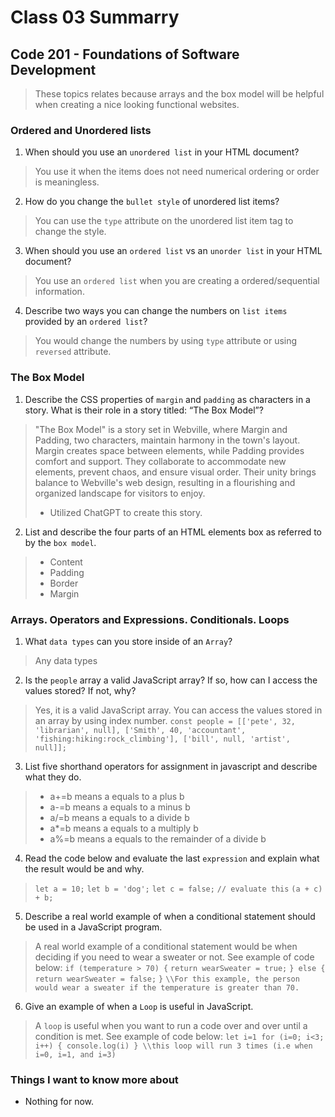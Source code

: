 # Class 03 Summarry
## Code 201 - Foundations of Software Development

> These topics relates because arrays and the box model will be helpful when creating a nice looking functional websites.

### Ordered and Unordered lists
1. When should you use an `unordered list` in your HTML document?
  > You use it when the items does not need numerical ordering or order is meaningless.
2. How do you change the `bullet style` of unordered list items?
  > You can use the `type` attribute on the unordered list item tag to change the style.
3. When should you use an `ordered list` vs an `unorder list` in your HTML document?
  > You use an `ordered list` when you are creating a ordered/sequential information.
4. Describe two ways you can change the numbers on `list items` provided by an `ordered list`?
  > You would change the numbers by using `type` attribute or using `reversed` attribute.

### The Box Model
1. Describe the CSS properties of `margin` and `padding` as characters in a story. What is their role in a story titled: “The Box Model”?
  > "The Box Model" is a story set in Webville, where Margin and Padding, two characters, maintain harmony in the town's layout. Margin creates space between elements, while Padding provides comfort and support. They collaborate to accommodate new elements, prevent chaos, and ensure visual order. Their unity brings balance to Webville's web design, resulting in a flourishing and organized landscape for visitors to enjoy.
  > * Utilized ChatGPT to create this story.
2. List and describe the four parts of an HTML elements box as referred to by the `box model`.
  > * Content
  > * Padding
  > * Border
  > * Margin

### Arrays. Operators and Expressions. Conditionals. Loops
1. What `data types` can you store inside of an `Array`?
  > Any data types
2. Is the `people` array a valid JavaScript array? If so, how can I access the values stored? If not, why?
  > Yes, it is a valid JavaScript array. You can access the values stored in an array by using index number.
  > `const people = [['pete', 32, 'librarian', null], ['Smith', 40, 'accountant', 'fishing:hiking:rock_climbing'], ['bill', null, 'artist', null]];`
3. List five shorthand operators for assignment in javascript and describe what they do.
  > * a+=b means a equals to a plus b
  > * a-=b means a equals to a minus b
  > * a/=b means a equals to a divide b
  > * a*=b means a equals to a multiply b
  > * a%=b means a equals to the remainder of a divide b
4. Read the code below and evaluate the last `expression` and explain what the result would be and why.
  > `let a = 10;`
  > `let b = 'dog';`
  > `let c = false;`
  > `// evaluate this`
  > `(a + c) + b;`
5. Describe a real world example of when a conditional statement should be used in a JavaScript program.
  > A real world example of a conditional statement would be when deciding if you need to wear a sweater or not. See example of code below:
  > `if (temperature > 70) {`
  > `return wearSweater = true;`
  > `} else {`
  > `return wearSweater = false;`
  > `}`
  > `\\For this example, the person would wear a sweater if the temperature is greater than 70.`
6. Give an example of when a `Loop` is useful in JavaScript.
  > A `loop` is useful when you want to run a code over and over until a condition is met. See example of code below:
  > `let i=1
    for (i=0; i<3; i++) {
    console.log(i)
    }
    \\this loop will run 3 times (i.e when i=0, i=1, and i=3)`

### Things I want to know more about
* Nothing for now.